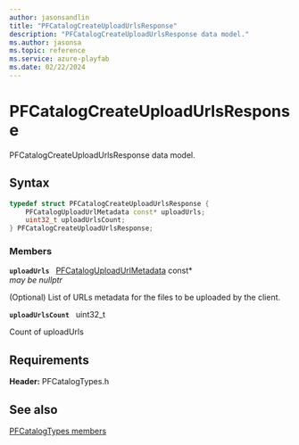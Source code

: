 ```yaml
---
author: jasonsandlin
title: "PFCatalogCreateUploadUrlsResponse"
description: "PFCatalogCreateUploadUrlsResponse data model."
ms.author: jasonsa
ms.topic: reference
ms.service: azure-playfab
ms.date: 02/22/2024
---
```


# PFCatalogCreateUploadUrlsResponse  

PFCatalogCreateUploadUrlsResponse data model.  

## Syntax  
  
```cpp
typedef struct PFCatalogCreateUploadUrlsResponse {  
    PFCatalogUploadUrlMetadata const* uploadUrls;  
    uint32_t uploadUrlsCount;  
} PFCatalogCreateUploadUrlsResponse;  
```
  
### Members  
  
**`uploadUrls`** &nbsp; [PFCatalogUploadUrlMetadata](pfcataloguploadurlmetadata.md) const*  
*may be nullptr*  
  
(Optional) List of URLs metadata for the files to be uploaded by the client.
  
**`uploadUrlsCount`** &nbsp; uint32_t  
  
Count of uploadUrls
  
  
## Requirements  
  
**Header:** PFCatalogTypes.h
  
## See also  
[PFCatalogTypes members](../pfcatalogtypes_members.md)  

  
  
